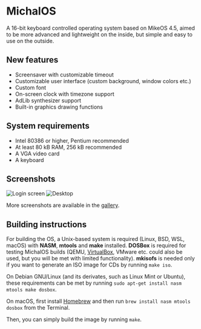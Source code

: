 # MichalOS

A 16-bit keyboard controlled operating system based on MikeOS 4.5, aimed to be more advanced and lightweight on the inside, but simple and easy to use on the outside.

## New features

- Screensaver with customizable timeout
- Customizable user interface (custom background, window colors etc.)
- Custom font
- On-screen clock with timezone support
- AdLib synthesizer support
- Built-in graphics drawing functions

## System requirements

- Intel 80386 or higher, Pentium recommended
- At least 80 kB RAM, 256 kB recommended
- A VGA video card
- A keyboard

## Screenshots

![Login screen](https://user-images.githubusercontent.com/41787099/128972820-d9d31c96-0e88-4fcb-b216-772a4f0d1568.png)
![Desktop](https://user-images.githubusercontent.com/41787099/128972823-3aae09a0-7684-4dc7-a195-92c6e2fb33d7.png)

More screenshots are available in the [gallery](https://github.com/prochazkaml/MichalOS/blob/master/misc/gallery.md).

## Building instructions

For building the OS, a Unix-based system is required (Linux, BSD, WSL, macOS) with **NASM**, **mtools** and **make** installed. **DOSBox** is required for testing MichalOS builds (QEMU, [VirtualBox](https://github.com/prochazkaml/MichalOS/blob/master/misc/VirtualBox.md), VMware etc. could also be used, but you will be met with limited functionality). **mkisofs** is needed only if you want to generate an ISO image for CDs by running ```make iso```.

On Debian GNU/Linux (and its derivates, such as Linux Mint or Ubuntu), these requirements can be met by running ```sudo apt-get install nasm mtools make dosbox```.

On macOS, first install [Homebrew](https://brew.sh/) and then run ```brew install nasm mtools dosbox``` from the Terminal.

Then, you can simply build the image by running ```make```.
